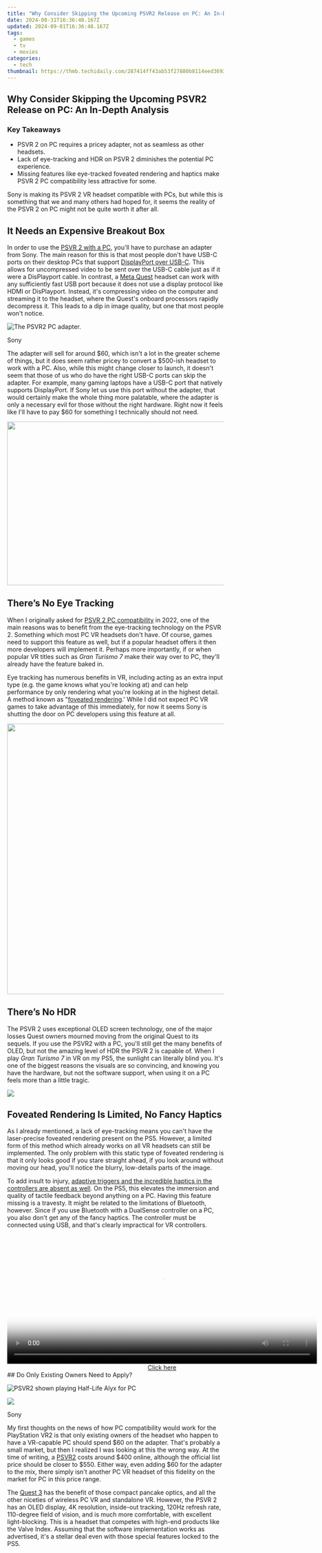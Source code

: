 ```yaml
---
title: "Why Consider Skipping the Upcoming PSVR2 Release on PC: An In-Depth Analysis"
date: 2024-08-31T16:36:48.167Z
updated: 2024-09-01T16:36:48.167Z
tags:
  - games
  - tv
  - movies
categories:
  - tech
thumbnail: https://thmb.techidaily.com/287414ff43ab53f27880b8114eed3693184381a70cdfc416ba85990af80f04e8.jpg
---
```


## Why Consider Skipping the Upcoming PSVR2 Release on PC: An In-Depth Analysis

### Key Takeaways

* PSVR 2 on PC requires a pricey adapter, not as seamless as other headsets.
* Lack of eye-tracking and HDR on PSVR 2 diminishes the potential PC experience.
* Missing features like eye-tracked foveated rendering and haptics make PSVR 2 PC compatibility less attractive for some.

 Sony is making its PSVR 2 VR headset compatible with PCs, but while this is something that we and many others had hoped for, it seems the reality of the PSVR 2 on PC might not be quite worth it after all.

##  It Needs an Expensive Breakout Box

 In order to use the [PSVR 2 with a PC](https://howto.techidaily.com/full-solutions-to-fix-error-code-920-in-google-play-on-infinix-note-30-pro-drfone-by-drfone-fix-android-problems-fix-android-problems/), you'll have to purchase an adapter from Sony. The main reason for this is that most people don't have USB-C ports on their desktop PCs that support [DisplayPort over USB-C](https://www.displayport.org/displayport-over-usb-c/). This allows for uncompressed video to be sent over the USB-C cable just as if it were a DisPlayport cable. In contrast, a [Meta Quest](https://vp-tips.techidaily.com/updated-in-2024-top-oculus-vr-ultimate-player-reviews/) headset can work with any sufficiently fast USB port because it does not use a display protocol like HDMI or DisPlayport. Instead, it's compressing video on the computer and streaming it to the headset, where the Quest's onboard processors rapidly decompress it. This leads to a dip in image quality, but one that most people won't notice.

![The PSVR2 PC adapter.](https://static1.howtogeekimages.com/wordpress/wp-content/uploads/2024/06/cfa8b40a906572604df269e3048d488f01a1d56c.jpg) 

Sony

 The adapter will sell for around $60, which isn't a lot in the greater scheme of things, but it does seem rather pricey to convert a $500-ish headset to work with a PC. Also, while this might change closer to launch, it doesn't seem that those of us who do have the right USB-C ports can skip the adapter. For example, many gaming laptops have a USB-C port that natively supports DisplayPort. If Sony let us use this port without the adapter, that would certainly make the whole thing more palatable, where the adapter is only a necessary evil for those without the right hardware. Right now it feels like I'll have to pay $60 for something I technically should not need.

<!-- affiliate ads begin -->
<a href="https://twopages.pxf.io/c/5597632/2016067/18544" target="_top" id="2016067"><img src="//a.impactradius-go.com/display-ad/18544-2016067" border="0" alt="" width="1020" height="380"/></a><img height="0" width="0" src="https://imp.pxf.io/i/5597632/2016067/18544" style="position:absolute;visibility:hidden;" border="0" />
<!-- affiliate ads end -->
##  There’s No Eye Tracking

 When I originally asked for [PSVR 2 PC compatibility](https://android-unlock.techidaily.com/how-to-reset-a-vivo-t2-5g-phone-that-is-locked-by-drfone-android/) in 2022, one of the main reasons was to benefit from the eye-tracking technology on the PSVR 2\. Something which most PC VR headsets don't have. Of course, games need to support this feature as well, but if a popular headset offers it then more developers will implement it. Perhaps more importantly, if or when popular VR titles such as _Gran Turismo 7_ make their way over to PC, they'll already have the feature baked in.

 Eye tracking has numerous benefits in VR, including acting as an extra input type (e.g. the game knows what you're looking at) and can help performance by only rendering what you're looking at in the highest detail. A method known as "[foveated rendering](https://some-knowledge.techidaily.com/gopro-hero5-black-vs-hero5-session-for-2024/).' While I did not expect PC VR games to take advantage of this immediately, for now it seems Sony is shutting the door on PC developers using this feature at all.

<!-- affiliate ads begin -->
<a href="https://thefitville.pxf.io/c/5597632/1526796/15852" target="_top" id="1526796"><img src="//a.impactradius-go.com/display-ad/15852-1526796" border="0" alt="" width="1200" height="628"/></a><img height="0" width="0" src="https://imp.pxf.io/i/5597632/1526796/15852" style="position:absolute;visibility:hidden;" border="0" />
<!-- affiliate ads end -->
##  There’s No HDR

 The PSVR 2 uses exceptional OLED screen technology, one of the major losses Quest owners mourned moving from the original Quest to its sequels. If you use the PSVR2 with a PC, you'll still get the many benefits of OLED, but not the amazing level of HDR the PSVR 2 is capable of. When I play _Gran Turismo 7_ in VR on my PS5, the sunlight can literally blind you. It's one of the biggest reasons the visuals are so convincing, and knowing you have the hardware, but not the software support, when using it on a PC feels more than a little tragic.

<!-- affiliate ads begin -->
<a href="https://store.absolute.com/order/checkout.php?PRODS=4601998&QTY=1&AFFILIATE=108875&CART=1"><img src="https://secure.avangate.com/images/merchant/ef70e26a0b5da778eda3f48014d087cd/728x90_larger-shield.jpg" border="0"></a>
<!-- affiliate ads end -->
##  Foveated Rendering Is Limited, No Fancy Haptics

 As I already mentioned, a lack of eye-tracking means you can't have the laser-precise foveated rendering present on the PS5\. However, a limited form of this method which already works on all VR headsets can still be implemented. The only problem with this static type of foveated rendering is that it only looks good if you stare straight ahead, if you look around without moving our head, you'll notice the blurry, low-details parts of the image.

 To add insult to injury, [adaptive triggers and the incredible haptics in the controllers are absent as well](https://blog.playstation.com/2024/06/03/playstation-vr2-players-can-access-games-on-pc-with-adapter-starting-on-august-7/). On the PS5, this elevates the immersion and quality of tactile feedback beyond anything on a PC. Having this feature missing is a travesty. It might be related to the limitations of Bluetooth, however. Since if you use Bluetooth with a DualSense controller on a PC, you also don't get any of the fancy haptics. The controller must be connected using USB, and that's clearly impractical for VR controllers.

<!-- affiliate ads begin -->
<span id="1993652">
					<video width="720" height="300" style="cursor:pointer"
           poster="//a.impactradius-go.com/display-clicktoplayimage/1993652.jpeg"
           onclick="if(!this.playClicked){this.play();this.setAttribute('controls',true);this.playClicked=true;}">
	   <source src="//a.impactradius-go.com/display-ad/22993-1993652">
	   <img src="//a.impactradius-go.com/display-clicktoplayimage/1993652.jpeg" style="border: none; height: 100%; width: 100%; object-fit: contain">
	</video>
	<div style="width:720px;text-align:center"><a href="javascript:window.open(decodeURIComponent('https%3A%2F%2Fhomestyler.sjv.io%2Fc%2F5597632%2F1993652%2F22993'), '_blank');void(0);">Click here</a></div>
</span>
<img height="0" width="0" src="https://imp.pxf.io/i/5597632/1993652/22993" style="position:absolute;visibility:hidden;" border="0" />
<!-- affiliate ads end -->
##  Do Only Existing Owners Need to Apply?

![PSVR2 shown playing Half-Life Alyx for PC](https://static1.howtogeekimages.com/wordpress/wp-content/uploads/2024/06/psvr2-shown-playing-half-life-alyx-for-pc.jpg) 

<!-- affiliate ads begin -->
<a href="https://store.nero.com/order/checkout.php?PRODS=22889392&QTY=1&AFFILIATE=108875&CART=1"><img src="http://webstatic.nero.com/nero2015-com-wAssets/img/affiliate/media/banner728-90eng.jpg" border="0"></a>
<!-- affiliate ads end -->
Sony

 My first thoughts on the news of how PC compatibility would work for the PlayStation VR2 is that only existing owners of the headset who happen to have a VR-capable PC should spend $60 on the adapter. That's probably a small market, but then I realized I was looking at this the wrong way. At the time of writing, a [PSVR2](https://www.amazon.com/PlayStation-VR2-PSVR2-5/dp/B0C1QJ6VHY/?tag=hotoge-20&ascsubtag=UUhtgUeUpU2003517&asc%5Frefurl=https%3A%2F%2Fwww.howtogeek.com%2Fthe-psvr2-is-coming-to-pcs-but-heres-why-you-might-want-to-skip-it%2F&asc%5Fcampaign=Short-Term) costs around $400 online, although the official list price should be closer to $550\. Either way, even adding $60 for the adapter to the mix, there simply isn't another PC VR headset of this fidelity on the market for PC in this price range.

 The [Quest 3](https://article-helps.techidaily.com/new-securing-the-title-top-5-hmds-for-drone-pilots-for-2024/) has the benefit of those compact pancake optics, and all the other niceties of wireless PC VR and standalone VR. However, the PSVR 2 has an OLED display, 4K resolution, inside-out tracking, 120Hz refresh rate, 110-degree field of vision, and is much more comfortable, with excellent light-blocking. This is a headset that competes with high-end products like the Valve Index. Assuming that the software implementation works as advertised, it's a stellar deal even with those special features locked to the PS5.

<ins class="adsbygoogle"
     style="display:block"
     data-ad-format="autorelaxed"
     data-ad-client="ca-pub-7571918770474297"
     data-ad-slot="1223367746"></ins>



<ins class="adsbygoogle"
     style="display:block"
     data-ad-client="ca-pub-7571918770474297"
     data-ad-slot="8358498916"
     data-ad-format="auto"
     data-full-width-responsive="true"></ins>


